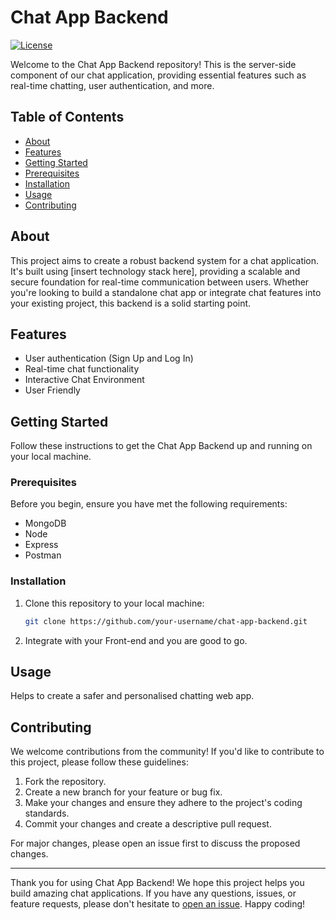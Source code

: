 # Chat App Backend

[![License](https://img.shields.io/badge/license-MIT-blue.svg)](LICENSE)

Welcome to the Chat App Backend repository! This is the server-side component of our chat application, providing essential features such as real-time chatting, user authentication, and more.

## Table of Contents

- [About](#about)
- [Features](#features)
- [Getting Started](#getting-started)
- [Prerequisites](#prerequisites)
- [Installation](#installation)
- [Usage](#usage)
- [Contributing](#contributing)

## About

This project aims to create a robust backend system for a chat application. It's built using [insert technology stack here], providing a scalable and secure foundation for real-time communication between users. Whether you're looking to build a standalone chat app or integrate chat features into your existing project, this backend is a solid starting point.

## Features

- User authentication (Sign Up and Log In)
- Real-time chat functionality
- Interactive Chat Environment
- User Friendly

## Getting Started

Follow these instructions to get the Chat App Backend up and running on your local machine.

### Prerequisites

Before you begin, ensure you have met the following requirements:

- MongoDB
- Node
- Express
- Postman

### Installation

1. Clone this repository to your local machine:

   ```bash
   git clone https://github.com/your-username/chat-app-backend.git
   ```

2. Integrate with your Front-end and you are good to go.

## Usage

Helps to create a safer and personalised chatting web app.

## Contributing

We welcome contributions from the community! If you'd like to contribute to this project, please follow these guidelines:

1. Fork the repository.
2. Create a new branch for your feature or bug fix.
3. Make your changes and ensure they adhere to the project's coding standards.
4. Commit your changes and create a descriptive pull request.

For major changes, please open an issue first to discuss the proposed changes.


---

Thank you for using Chat App Backend! We hope this project helps you build amazing chat applications. If you have any questions, issues, or feature requests, please don't hesitate to [open an issue](https://github.com/your-username/chat-app-backend/issues). Happy coding!
